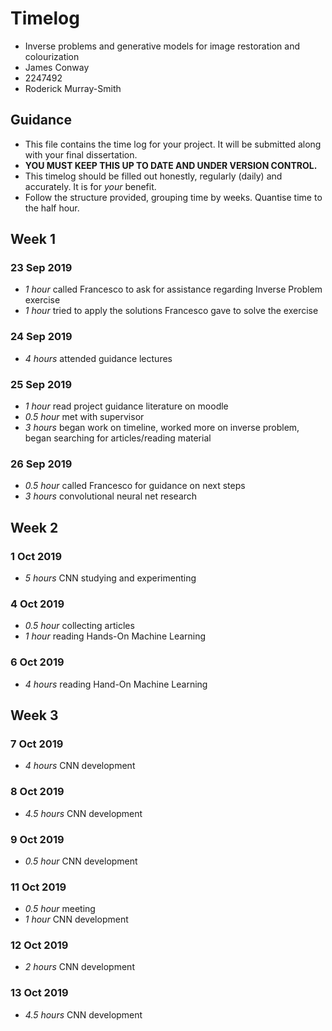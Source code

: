 # Timelog

* Inverse problems and generative models for image restoration and colourization
* James Conway
* 2247492
* Roderick Murray-Smith

## Guidance

* This file contains the time log for your project. It will be submitted along with your final dissertation.
* **YOU MUST KEEP THIS UP TO DATE AND UNDER VERSION CONTROL.**
* This timelog should be filled out honestly, regularly (daily) and accurately. It is for *your* benefit.
* Follow the structure provided, grouping time by weeks.  Quantise time to the half hour.

## Week 1

### 23 Sep 2019
* *1 hour* called Francesco to ask for assistance regarding Inverse Problem exercise
* *1 hour* tried to apply the solutions Francesco gave to solve the exercise 

### 24 Sep 2019
* *4 hours* attended guidance lectures

### 25 Sep 2019
* *1 hour* read project guidance literature on moodle
* *0.5 hour* met with supervisor 
* *3 hours* began work on timeline, worked more on inverse problem, began searching for articles/reading material

### 26 Sep 2019
* *0.5 hour* called Francesco for guidance on next steps
* *3 hours* convolutional neural net research

## Week 2

### 1 Oct 2019
* *5 hours* CNN studying and experimenting

### 4 Oct 2019
* *0.5 hour* collecting articles
* *1 hour* reading Hands-On Machine Learning

### 6 Oct 2019
* *4 hours* reading Hand-On Machine Learning

## Week 3

### 7 Oct 2019
* *4 hours* CNN development

### 8 Oct 2019
* *4.5 hours* CNN development

### 9 Oct 2019
* *0.5 hour* CNN development

### 11 Oct 2019
* *0.5 hour* meeting
* *1 hour* CNN development

### 12 Oct 2019
* *2 hours* CNN development

### 13 Oct 2019
* *4.5 hours* CNN development
